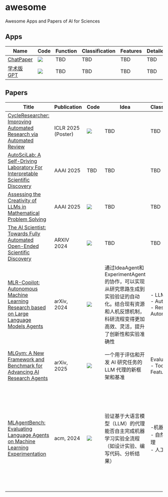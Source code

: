 # awesome
Awesome Apps and Papers of AI for Sciences


## Apps

|  Name  | Code | Function | Classification | Features | Detailed    |
| ----------- | ----------- | ----------- | ----------- | ----------- | ----------- | 
| [ChatPaper](https://chatpaper.com/) | [![](https://img.shields.io/github/stars/kaixindelele/ChatPaper?style=social)](https://github.com/kaixindelele/ChatPaper) | TBD | TBD | TBD | TBD |
| [学术版GPT](https://academic.chatwithpaper.org/) | [![](https://img.shields.io/github/stars/binary-husky/gpt_academic?style=social)](https://github.com/binary-husky/gpt_academic) | TBD | TBD | TBD | TBD |



## Papers

|  Title  |  Publication  | Code | Idea | Classification | Features    | Detailed    |
| ----------- | ----------- | ----------- | ----------- | ----------- | ----------- | ----------- |
| [CycleResearcher: Improving Automated Research via Automated Review](https://openreview.net/forum?id=bjcsVLoHYs) | ICLR 2025 (Poster) | [![](https://img.shields.io/github/stars/zhu-minjun/Researcher?style=social)](https://github.com/zhu-minjun/Researcher) | TBD | TBD | TBD | TBD |
| [AutoSciLab: A Self-Driving Laboratory For Interpretable Scientific Discovery](https://arxiv.org/abs/2412.12347) | AAAI 2025 | TBD | TBD | TBD | TBD | TBD |
| [Assessing the Creativity of LLMs in Mathematical Problem Solving](https://arxiv.org/abs/2410.18336) | AAAI 2025 | [![](https://img.shields.io/github/stars/JunyiYe/CreativeMath?style=social)](https://github.com/JunyiYe/CreativeMath) | TBD | TBD | TBD | TBD |
| [The AI Scientist: Towards Fully Automated Open-Ended Scientific Discovery](https://arxiv.org/abs/2408.06292) | ARXIV 2024 | [![](https://img.shields.io/github/stars/SakanaAI/AI-Scientist?style=social)](https://github.com/SakanaAI/AI-Scientist) | TBD | TBD | TBD | TBD |
| [MLR-Copilot: Autonomous Machine Learning Research based on Large Language Models Agents](https://arxiv.org/abs/2408.14033) | arXiv, 2024 |  [![](https://img.shields.io/github/stars/du-nlp-lab/MLR-Copilot?style=social)](https://github.com/du-nlp-lab/MLR-Copilot)  | 通过IdeaAgent和ExperimentAgent的协作，可以实现从研究思路生成到实验验证的自动化。结合现有资源和人机反馈机制，科研流程变得更加高效、灵活，提升了创新性和实验准确性 | - LLM Agents<br>- AutoML<br>- Research Automation | - 多Agent协作（Researcher、Coder、Reviewer）<br>- 自动论文选题与实验设计<br>-  多任务适用性与性能验证 |通过 LLM 代理驱动的自动化研究流程，将机器学习研究中的文献分析、假设生成、实验实现和结果验证整合为连贯的系统，显著降低研究门槛并提升效率 |
| [MLGym: A New Framework and Benchmark for Advancing AI Research Agents](https://arxiv.org/abs/2502.14499) | arXiv, 2025 |  [![](https://img.shields.io/github/stars/facebookresearch/MLGym?style=social)](https://github.com/facebookresearch/MLGym) | 一个用于评估和开发 AI 研究任务的 LLM 代理的新框架和基准 | Evaluationk<br>- Tools & Features | - 任务多样性<br>- 灵活性与扩展性<br>- Gym 接口优势 |面向科研任务，科研代理的标准化评估平台，推动Agent系统在科研中的实用化 |
| [MLAgentBench: Evaluating Language Agents on Machine Learning Experimentation](https://arxiv.org/abs/2310.03302) | acm, 2024 |  [![](https://img.shields.io/github/stars/snap-stanford/MLAgentBench?style=social)](https://github.com/snap-stanford/MLAgentBench)  | 验证基于大语言模型（LLM）的代理能否自主完成机器学习实验全流程（如设计实验、编写代码、分析结果） | -机器学习<br>- 自然语言处理<br>- 人工智能 | -基于 ReAct 框架<br>- 支持Claude v1.0/2.1/3 Opus、GPT-4、GPT-4-turbo、Gemini Pro、Mixtral|agent通过Inspect Script Lines分析基线模型架构，尝试调整学习率（失败）、添加 Dropout（效果不佳），最终通过增加卷积层滤波器数量（从 6→32/16→64）提升准确率至 64.31%，满足 10% 提升目标 |
